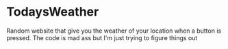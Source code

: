 # TodaysWeather
Random website that give you the weather of your location when a button is pressed. The code is mad ass but I'm just trying to figure things out
